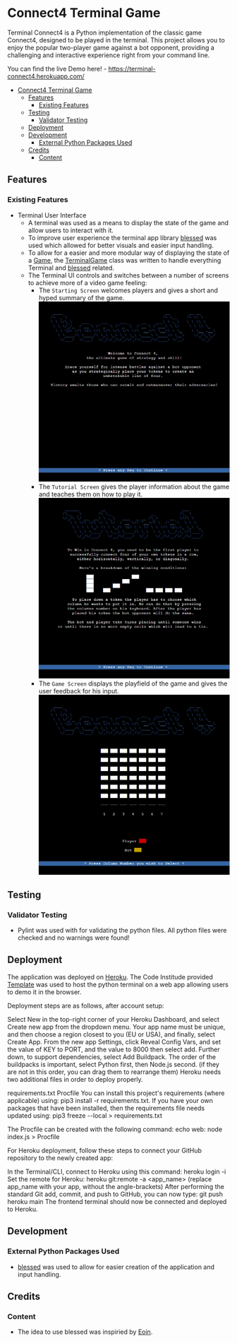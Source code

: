# Connect4 Terminal Game

Terminal Connect4 is a Python implementation of the classic game Connect4, designed to be played in the terminal. This project allows you to enjoy the popular two-player game against a bot opponent, providing a challenging and interactive experience right from your command line.

You can find the live Demo here! - https://terminal-connect4.herokuapp.com/

- [Connect4 Terminal Game](#connect4-terminal-game)
  * [Features](#features)
    * [Existing Features](#existing-features)
  * [Testing](#testing)
    * [Validator Testing](#validator-testing)
  * [Deployment](#deployment)
  * [Development](#development)
    * [External Python Packages Used](#external-python-packages-used)
  * [Credits](#credits)
    * [Content](#content)

## Features

### Existing Features

  - Terminal User Interface
    - A terminal was used as a means to display the state of the game and allow users to interact with it.
    - To improve user experience the terminal app library [blessed](https://pypi.org/project/blessed/) was used which allowed for better visuals and easier input handling.
    - To allow for a easier and more modular way of displaying the state of a [Game](https://github.com/DebuggedMoon/terminal-connect4/blob/main/game.py), the [TerminalGame](https://github.com/DebuggedMoon/terminal-connect4/blob/main/terminalgame.py) class was written to handle everything Terminal and [blessed](https://pypi.org/project/blessed/) related.
    - The Terminal UI controls and switches between a number of screens to achieve more of a video game feeling:
      - The `Starting Screen` welcomes players and gives a short and hyped summary of the game.
        ![Starting Screen](docs/images/starting_screen.webp)
      - The `Tutorial Screen` gives the player information about the game and teaches them on how to play it.
        ![Tutorial Screen](docs/images/tutorial.webp)
      - The `Game Screen` displays the playfield of the game and gives the user feedback for his input.
        ![Game Screen](docs/images/game-screen.webp)

## Testing

### Validator Testing 
 - Pylint was used with for validating the python files. All python files were checked and no warnings were found!
## Deployment
The application was deployed on [Heroku](https://dashboard.heroku.com/). The Code Institude provided [Template](https://github.com/Code-Institute-Org/python-essentials-template) was used to host the python terminal on a web app allowing users to demo it in the browser.

Deployment steps are as follows, after account setup:

Select New in the top-right corner of your Heroku Dashboard, and select Create new app from the dropdown menu.
Your app name must be unique, and then choose a region closest to you (EU or USA), and finally, select Create App.
From the new app Settings, click Reveal Config Vars, and set the value of KEY to PORT, and the value to 8000 then select add.
Further down, to support dependencies, select Add Buildpack.
The order of the buildpacks is important, select Python first, then Node.js second. (if they are not in this order, you can drag them to rearrange them)
Heroku needs two additional files in order to deploy properly.

requirements.txt
Procfile
You can install this project's requirements (where applicable) using: pip3 install -r requirements.txt. If you have your own packages that have been installed, then the requirements file needs updated using: pip3 freeze --local > requirements.txt

The Procfile can be created with the following command: echo web: node index.js > Procfile

For Heroku deployment, follow these steps to connect your GitHub repository to the newly created app:

In the Terminal/CLI, connect to Heroku using this command: heroku login -i
Set the remote for Heroku: heroku git:remote -a <app_name> (replace app_name with your app, without the angle-brackets)
After performing the standard Git add, commit, and push to GitHub, you can now type: git push heroku main
The frontend terminal should now be connected and deployed to Heroku.

## Development

### External Python Packages Used

 - [blessed](https://pypi.org/project/blessed/) was used to allow for easier creation of the application and input handling.

## Credits

### Content

 - The idea to use blessed was inspiried by [Eoin](https://github.com/eoinlarkin).